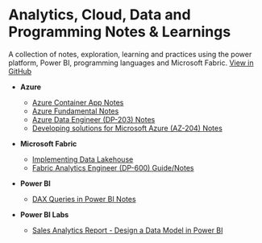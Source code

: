﻿# Analytics, Cloud, Data and Programming Notes & Learnings
A collection of notes, exploration, learning and practices using the power platform, Power BI, programming languages and Microsoft Fabric. [View in GitHub](https://github.com/Akbarsait/powertools-data)

- **Azure**
  - [Azure Container App Notes](./azure/azure-container-apps-notes.md)
  - [Azure Fundamental Notes](./azure/azure-fundamentals-notes.md)
  - [Azure Data Engineer (DP-203) Notes](./azure/azure-dataengineer-notes.md)
  - [Developing solutions for Microsoft Azure (AZ-204) Notes](./azure/developing-solutions-azure-notes.md)    


- **Microsoft Fabric**
  - [Implementing Data Lakehouse](./fabric/notes-guides/fabric-implementing-datalakehouse.md)
  - [Fabric Analytics Engineer (DP-600) Guide/Notes](/fabric/notes-guides/fabric-analytics-engineer.md)


- **Power BI**
  - [DAX Queries in Power BI Notes](./powerbi/notes-guides/powerbi-daxqueries.md)


- **Power BI Labs**
  - [Sales Analytics Report - Design a Data Model in Power BI ](./powerbi/myreports/DesignDevelop-DataModel.pbix)